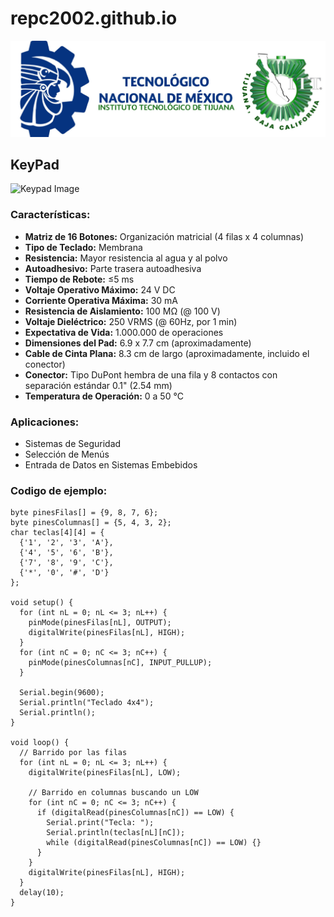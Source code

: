# repc2002.github.io

![ITT Logo](ITT.jpg)

## KeyPad

![Keypad Image](https://www.electronicwings.com/storage/PlatformSection/TopicContent/125/description/4x4%20Keypad.png)

### Características:
- **Matriz de 16 Botones:** Organización matricial (4 filas x 4 columnas)
- **Tipo de Teclado:** Membrana
- **Resistencia:** Mayor resistencia al agua y al polvo
- **Autoadhesivo:** Parte trasera autoadhesiva
- **Tiempo de Rebote:** ≤5 ms
- **Voltaje Operativo Máximo:** 24 V DC
- **Corriente Operativa Máxima:** 30 mA
- **Resistencia de Aislamiento:** 100 MΩ (@ 100 V)
- **Voltaje Dieléctrico:** 250 VRMS (@ 60Hz, por 1 min)
- **Expectativa de Vida:** 1.000.000 de operaciones
- **Dimensiones del Pad:** 6.9 x 7.7 cm (aproximadamente)
- **Cable de Cinta Plana:** 8.3 cm de largo (aproximadamente, incluido el conector)
- **Conector:** Tipo DuPont hembra de una fila y 8 contactos con separación estándar 0.1" (2.54 mm)
- **Temperatura de Operación:** 0 a 50 °C

### Aplicaciones:
- Sistemas de Seguridad
- Selección de Menús
- Entrada de Datos en Sistemas Embebidos

### Codigo de ejemplo:

```arduino
byte pinesFilas[] = {9, 8, 7, 6};
byte pinesColumnas[] = {5, 4, 3, 2};
char teclas[4][4] = {
  {'1', '2', '3', 'A'},
  {'4', '5', '6', 'B'},
  {'7', '8', '9', 'C'},
  {'*', '0', '#', 'D'}
};

void setup() {
  for (int nL = 0; nL <= 3; nL++) {
    pinMode(pinesFilas[nL], OUTPUT);
    digitalWrite(pinesFilas[nL], HIGH);
  }
  for (int nC = 0; nC <= 3; nC++) {
    pinMode(pinesColumnas[nC], INPUT_PULLUP);
  }

  Serial.begin(9600);
  Serial.println("Teclado 4x4");
  Serial.println();
}

void loop() {
  // Barrido por las filas
  for (int nL = 0; nL <= 3; nL++) {
    digitalWrite(pinesFilas[nL], LOW);

    // Barrido en columnas buscando un LOW
    for (int nC = 0; nC <= 3; nC++) {
      if (digitalRead(pinesColumnas[nC]) == LOW) {
        Serial.print("Tecla: ");
        Serial.println(teclas[nL][nC]);
        while (digitalRead(pinesColumnas[nC]) == LOW) {}
      }
    }
    digitalWrite(pinesFilas[nL], HIGH);
  }
  delay(10);
}
